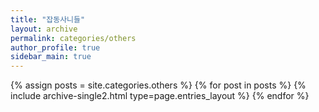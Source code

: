 ```yaml
---
title: "잡동사니들"
layout: archive
permalink: categories/others
author_profile: true
sidebar_main: true
---
```




{% assign posts = site.categories.others %}
{% for post in posts %} {% include archive-single2.html type=page.entries_layout %} {% endfor %}